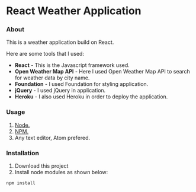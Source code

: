 <h1>React Weather Application</h1>
<h3>About</h3>

This is a weather application build on React.

Here are some tools that I used:

<ul>
<li><b>React</b> - This is the Javascript framework used.</li>
<li><b>Open Weather Map API</b> - Here I used Open Weather Map API to search for weather data by city name.</li>
<li><b>Foundation</b> - I used Foundation for styling application.</li>
<li><b>jQuery</b> - I used jQuery in application.</li>
<li><b>Heroku</b> - I also used Heroku in order to deploy the application.</li>
</ul>

<h3>Usage</h3>
<ol>
<li><a href="https://nodejs.org/en/">Node.</a></li>
<li><a href="https://www.npmjs.com/">NPM.</a></li>
<li>Any text editor, Atom prefered.</li>
</ol>

<h3>Installation</h3>
<ol>
<li>Download this project</li>
<li>Install node modules as shown below:</li>
</ol>

```npm install```



